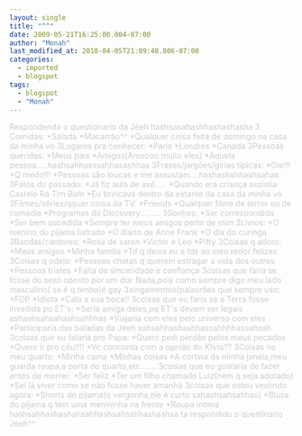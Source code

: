 ```yaml
---
layout: single
title: "^^"
date: 2009-05-21T16:25:00.004-07:00
author: "Monah"
last_modified_at: 2010-04-05T21:09:48.806-07:00
categories:
  - imported
  - blogspot
tags:
  - blogspot
  - "Monah"
---
```


<span style="COLOR: rgb(204,204,204)">Respondendo o questionario da Jéeh hashsasahashhashashasha
<span style="COLOR: rgb(204,204,204)">
<span style="COLOR: rgb(204,204,204)">3 Comidas:
<span style="COLOR: rgb(204,204,204)">*Salada
<span style="COLOR: rgb(204,204,204)">*Macarrão^^
<span style="COLOR: rgb(204,204,204)">*Qualquer coisa feita de domingo na casa da minha vó
<span style="COLOR: rgb(204,204,204)">
<span style="COLOR: rgb(204,204,204)">3Lugares pra conhecer:
<span style="COLOR: rgb(204,204,204)">*Paris
<span style="COLOR: rgb(204,204,204)">*Londres
<span style="COLOR: rgb(204,204,204)">*Canada
<span style="COLOR: rgb(204,204,204)">
<span style="COLOR: rgb(204,204,204)">3Pessoas queridas:
<span style="COLOR: rgb(204,204,204)">*Meus pais
<span style="COLOR: rgb(204,204,204)">*Amigos(Amoooo muito eles)
<span style="COLOR: rgb(204,204,204)">*Aquela pessoa.....hashsahhasssahhasashhas
<span style="COLOR: rgb(204,204,204)">
<span style="COLOR: rgb(204,204,204)">3Frases/jargões/gírias típicas:
<span style="COLOR: rgb(204,204,204)">*Oie!!!
<span style="COLOR: rgb(204,204,204)">*Q medo!!!
<span style="COLOR: rgb(204,204,204)">*Pessoas são loucas e me assustam....hashashshhashsahas
<span style="COLOR: rgb(204,204,204)">
<span style="COLOR: rgb(204,204,204)">3Fatos do passado:
<span style="COLOR: rgb(204,204,204)">*Já fiz aula de axé.....
<span style="COLOR: rgb(204,204,204)">*Quando era criança assistia Castelo Rá Tim Bum
<span style="COLOR: rgb(204,204,204)">*Eu brincava dentro da estante da casa da minha vó
<span style="COLOR: rgb(204,204,204)">
<span style="COLOR: rgb(204,204,204)">3Filmes/séries/qquer coisa da TV:
<span style="COLOR: rgb(204,204,204)">*Friends
<span style="COLOR: rgb(204,204,204)">*Qualquer filme de terror ou de comédia
<span style="COLOR: rgb(204,204,204)">*Programas do Discovery.........
<span style="COLOR: rgb(204,204,204)">
<span style="COLOR: rgb(204,204,204)">3Sonhos:
<span style="COLOR: rgb(204,204,204)">*Ser correspondida
<span style="COLOR: rgb(204,204,204)">*Ser bem sucedida
<span style="COLOR: rgb(204,204,204)">*Sempre ter meus amigos perto de mim
<span style="COLOR: rgb(204,204,204)">
<span style="COLOR: rgb(204,204,204)">3Livros:
<span style="COLOR: rgb(204,204,204)">*O menino do pijama listrado
<span style="COLOR: rgb(204,204,204)">*O diario de Anne Frank
<span style="COLOR: rgb(204,204,204)">*O dia do curinga
<span style="COLOR: rgb(204,204,204)">
<span style="COLOR: rgb(204,204,204)">3Bandas/cantores:
<span style="COLOR: rgb(204,204,204)">*Rosa de saron
<span style="COLOR: rgb(204,204,204)">*Victor e Leo
<span style="COLOR: rgb(204,204,204)">*Pitty
<span style="COLOR: rgb(204,204,204)">
<span style="COLOR: rgb(204,204,204)">3Coisas q adoro:
<span style="COLOR: rgb(204,204,204)">*Meus amigos
<span style="COLOR: rgb(204,204,204)">*Minha família
<span style="COLOR: rgb(204,204,204)">*Td q deixa eu e tds ao meu redor felizes
<span style="COLOR: rgb(204,204,204)">
<span style="COLOR: rgb(204,204,204)">3Coisas q odeio:
<span style="COLOR: rgb(204,204,204)">*Pessoas chatas q querem estragar a vida dos outros
<span style="COLOR: rgb(204,204,204)">*Pessoas tristes
<span style="COLOR: rgb(204,204,204)">*Falta de sinceridade e confiança
<span style="COLOR: rgb(204,204,204)">
<span style="COLOR: rgb(204,204,204)">3coisas que faria se fosse do sexo oposto por um dia:
<span style="COLOR: rgb(204,204,204)">Nada,pois como sempre digo meu lado masculino( se é q tenho)é gay
<span style="COLOR: rgb(204,204,204)">
<span style="COLOR: rgb(204,204,204)">3xingamentos/palavrões que sempre uso:
<span style="COLOR: rgb(204,204,204)">*FDP
<span style="COLOR: rgb(204,204,204)">*Idiota
<span style="COLOR: rgb(204,204,204)">*Cala a sua boca!!
<span style="COLOR: rgb(204,204,204)">
<span style="COLOR: rgb(204,204,204)">3coisas que eu faria se a Terra fosse invadida po ET's:
<span style="COLOR: rgb(204,204,204)">*Seria amiga deles,pq ET´s devem ser legais ashashsahsahashsahhhas
<span style="COLOR: rgb(204,204,204)">*Viajaria com eles pelo universo com eles
<span style="COLOR: rgb(204,204,204)">*Participaria das baladas da Jéeh sahsahhashashhassahhhhassahsah
<span style="COLOR: rgb(204,204,204)">
<span style="COLOR: rgb(204,204,204)">3coisas que eu falaria pro Papa:
<span style="COLOR: rgb(204,204,204)">*Quero pedi perdão pelos meus pecados
<span style="COLOR: rgb(204,204,204)">*Quero ir pro céu!!!!
<span style="COLOR: rgb(204,204,204)">*Vc concorda com a opnião do Khris??
<span style="COLOR: rgb(204,204,204)">
<span style="COLOR: rgb(204,204,204)">3Coisas no meu quarto:
<span style="COLOR: rgb(204,204,204)">*Minha cama
<span style="COLOR: rgb(204,204,204)">*Minhas coisas
<span style="COLOR: rgb(204,204,204)">*A cortina da minha janela,meu guarda roupa,a porta do quarto,etc.......
<span style="COLOR: rgb(204,204,204)">
<span style="COLOR: rgb(204,204,204)">3coisas que eu gostaria de fazer antes de morrer:
<span style="COLOR: rgb(204,204,204)">*Ser feliz
<span style="COLOR: rgb(204,204,204)">*Ter um filho chamado Luiz(nem q seja adotado)
<span style="COLOR: rgb(204,204,204)">*Sei lá viver como se não fosse haver amanhã
<span style="COLOR: rgb(204,204,204)">
<span style="COLOR: rgb(204,204,204)">3coisas que estou vestindo agora:
<span style="COLOR: rgb(204,204,204)">*Shorts do pijama(q vergonha,ele é curto sahashsahsahhas)
<span style="COLOR: rgb(204,204,204)">*Blusa do pijama q tem uma menininha na frente
<span style="COLOR: rgb(204,204,204)">*Roupa intima
<span style="COLOR: rgb(204,204,204)">
<span style="COLOR: rgb(204,204,204)">hashsahhashashahsahhashsahsahhashashsa ta respondido o questinario Jéeh^^